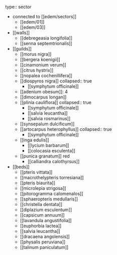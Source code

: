 type:: sector

- connected to [[edem/sectors]]
	- [[edem/01]]
	- [[edem/03]]
- [[walls]]
	- [[debregeasia longifolia]]
	- [[senna septemtrionalis]]
- [[guilds]]
	- [[morus nigra]]
	- [[bergera koenigii]]
	- [[cinamonium verum]]
	- [[citrus hystrix]]
	- [[nopalea cochenillifera]]
	- [[diospyros nigra]]
	  collapsed:: true
		- [[symphytum officinale]]
	- [[adenium obesum]]: 4
	- [[dimocarpus longan]]
	- [[plinia cauliflora]]
	  collapsed:: true
		- [[symphytum officinale]]
		- [[salvia leucantha]]
		- [[salvia rosmarinus]]
	- [[synsepalum dulcificum]]
	- [[artocarpus heterophyllus]]
	  collapsed:: true
		- [[symphytum officinale]]
	- [[inga edulis]]
		- [[lycium barbarum]]
		- [[colocasia esculenta]]
	- [[punica granatum]] red
		- [[calliandra calothyrsus]]
- [[beds]]
	- [[pteris vittata]]
	- [[macrothelypteris torresiana]]
	- [[pteris biaurita]]
	- [[microlepia strigosa]]
	- [[pitorogramma calomenalos]]
	- [[sphaeropteris medullaris]]
	- [[christella dentata]]
	- [[diplazium esculentum]]
	- [[capsicum annuum]]
	- [[lavandula angustifolia]]
	- [[euphorbia lactea]]
	- [[salvia leucantha]]
	- [[dracaena angolensis]]
	- [[physalis peruviana]]
	- [[talinum paniculatum]]